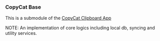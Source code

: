 ### CopyCat Base

This is a submodule of the [CopyCat Clipboard App](https://github.com/raj457036/copycat_clipboard)

NOTE: An implementation of core logics including local db, syncing and utility services.
